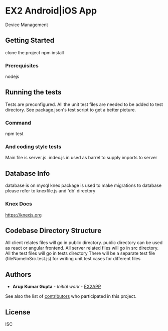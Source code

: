 # EX2 Android|iOS App

Device Management

## Getting Started

clone the project
npm install 

### Prerequisites

nodejs 

## Running the tests

Tests are preconfigured. All the unit test files are needed to be added to test directory.
See package.json's test script to get a better picture.

### Command
npm test

### And coding style tests
Main file is server.js.
index.js in used as barrel to supply imports to server

## Database Info
database is on mysql
knex package is used to make migrations to database
please refer to knexfile.js and 'db' directory
### Knex Docs
https://knexjs.org

## Codebase Directory Structure
All client relates files will go in public directory.
public directory can be used as react or angular frontend.
All server related files will go in src directory.
All the test files will go in tests directory
There will be a separate test file (fileNameInSrc.test.js) for writing unit test cases for different files

## Authors

* **Arup Kumar Gupta** - *Initial work* - [EX2APP](https://github.com/akguptaex2/ex2app)

See also the list of [contributors](https://github.com/akguptaex2/ex2app/contributors) who participated in this project.

## License
ISC

